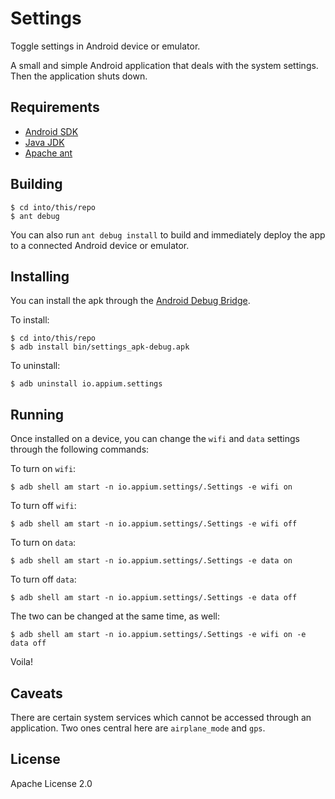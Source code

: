 # Settings

Toggle settings in Android device or emulator.

A small and simple Android application that deals with the system settings. Then the application shuts down.

## Requirements

* [Android SDK](developer.android.com)
* [Java JDK](http://www.oracle.com/technetwork/java/javase/downloads/index.html)
* [Apache ant](http://ant.apache.org/)

## Building

```shell
$ cd into/this/repo
$ ant debug
```

You can also run `ant debug install` to build and immediately deploy the app to a connected Android device or emulator.

## Installing

You can install the apk through the [Android Debug Bridge](http://developer.android.com/tools/help/adb.html).

To install:

```shell
$ cd into/this/repo
$ adb install bin/settings_apk-debug.apk
```

To uninstall:

```shell
$ adb uninstall io.appium.settings
```

## Running

Once installed on a device, you can change the `wifi` and `data` settings through the following commands:

To turn on `wifi`:

```shell
$ adb shell am start -n io.appium.settings/.Settings -e wifi on
```

To turn off `wifi`:

```shell
$ adb shell am start -n io.appium.settings/.Settings -e wifi off
```

To turn on `data`:

```shell
$ adb shell am start -n io.appium.settings/.Settings -e data on
```

To turn off `data`:

```shell
$ adb shell am start -n io.appium.settings/.Settings -e data off
```

The two can be changed at the same time, as well:

```shell
$ adb shell am start -n io.appium.settings/.Settings -e wifi on -e data off
```

Voila!


## Caveats

There are certain system services which cannot be accessed through an application. Two ones central here are `airplane_mode` and `gps`.

## License

Apache License 2.0
